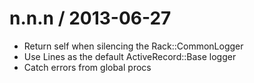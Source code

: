 
n.n.n / 2013-06-27 
==================

 * Return self when silencing the Rack::CommonLogger
 * Use Lines as the default ActiveRecord::Base logger
 * Catch errors from global procs

